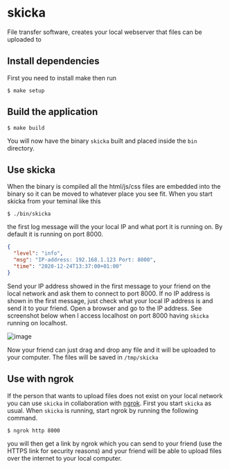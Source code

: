 # skicka
File transfer software, creates your local webserver that files can be uploaded to


## Install dependencies

First you need to install make then run

```text
$ make setup
```

## Build the application

```text
$ make build
```

You will now have the binary `skicka` built and placed inside the `bin` directory.

## Use skicka

When the binary is compiled all the html/js/css files are embedded into the binary so it can be moved to whatever place you see fit. When you start skicka from your teminal like this

```text
$ ./bin/skicka
```

the first log message will the your local IP and what port it is running on. By default it is running on port 8000.

```json
{
  "level": "info",
  "msg": "IP-address: 192.168.1.123 Port: 8000",
  "time": "2020-12-24T13:37:00+01:00"
}
```

Send your IP address showed in the first message to your friend on the local network and ask them to connect to port 8000. If no IP address is shown in the first message, just check what your local IP address is and send it to your friend. Open a browser and go to the IP address. See screenshot below when I access localhost on port 8000 having `skicka` running on localhost.

![image](https://user-images.githubusercontent.com/10521486/102618013-567eef00-413a-11eb-8769-4766a68cf502.png)


Now your friend can just drag and drop any file and it will be uploaded to your computer. The files will be saved in `/tmp/skicka`


## Use with ngrok

If the person that wants to upload files does not exist on your local network you can use `skicka` in collaboration with [ngrok](https://ngrok.com/). First you start `skicka` as usual. When `skicka` is running, start ngrok by running the following command.

```text
$ ngrok http 8000
```

you will then get a link by ngrok which you can send to your friend (use the HTTPS link for security reasons) and your friend will be able to upload files over the internet to your local computer.